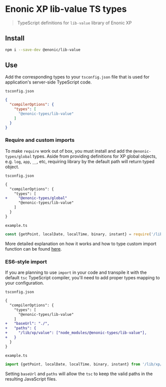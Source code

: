 # Enonic XP lib-value TS types

> TypeScript definitions for `lib-value` library of Enonic XP
## Install

```bash
npm i --save-dev @enonic/lib-value
```

## Use

Add the corresponding types to your `tsconfig.json` file that is used for application's server-side TypeScript code.

`tsconfig.json`
```json
{
  "compilerOptions": {
    "types": [
      "@enonic-types/lib-value"
    ]
  }
}
```

### Require and custom imports

To make `require` work out of box, you must install and add the `@enonic-types/global` types. Aside from providing definitions for XP global objects, e.g. `log`, `app`, `__`, etc, requiring library by the default path will return typed object.

`tsconfig.json`
```diff
{
  "compilerOptions": {
    "types": [
+     "@enonic-types/global"
      "@enonic-types/lib-value"
    ]
  }
}
```

`example.ts`
```ts
const {getPoint, localDate, localTime, binary, instant} = require('/lib/xp/value');
```

More detailed explanation on how it works and how to type custom import function can be found [here](https://github.com/enonic/xp/tree/master/modules/lib/typescript/README.md).

### ES6-style import

If you are planning to use `import` in your code and transpile it with the default `tsc` TypeScript compiler, you'll need to add proper types mapping to your configuration.

`tsconfig.json`
```diff
{
  "compilerOptions": {
    "types": [
      "@enonic-types/lib-value"
    ]
+   "baseUrl": "./",
+   "paths": {
+     "/lib/xp/value": ["node_modules/@enonic-types/lib-value"],
+   }
  }
}
```

`example.ts`
```ts
import {getPoint, localDate, localTime, binary, instant} from '/lib/xp/value';
```

Setting `baseUrl` and `paths` will allow the `tsc` to keep the valid paths in the resulting JavaScript files.
